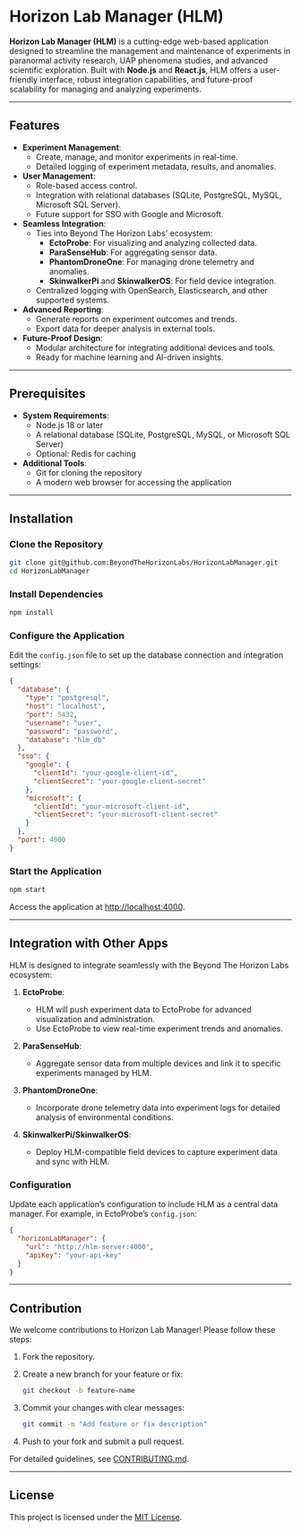 # Horizon Lab Manager (HLM)

**Horizon Lab Manager (HLM)** is a cutting-edge web-based application designed to streamline the management and maintenance of experiments in paranormal activity research, UAP phenomena studies, and advanced scientific exploration. Built with **Node.js** and **React.js**, HLM offers a user-friendly interface, robust integration capabilities, and future-proof scalability for managing and analyzing experiments.

---

## Features

- **Experiment Management**:
  - Create, manage, and monitor experiments in real-time.
  - Detailed logging of experiment metadata, results, and anomalies.
- **User Management**:
  - Role-based access control.
  - Integration with relational databases (SQLite, PostgreSQL, MySQL, Microsoft SQL Server).
  - Future support for SSO with Google and Microsoft.
- **Seamless Integration**:
  - Ties into Beyond The Horizon Labs' ecosystem:
    - **EctoProbe**: For visualizing and analyzing collected data.
    - **ParaSenseHub**: For aggregating sensor data.
    - **PhantomDroneOne**: For managing drone telemetry and anomalies.
    - **SkinwalkerPi** and **SkinwalkerOS**: For field device integration.
  - Centralized logging with OpenSearch, Elasticsearch, and other supported systems.
- **Advanced Reporting**:
  - Generate reports on experiment outcomes and trends.
  - Export data for deeper analysis in external tools.
- **Future-Proof Design**:
  - Modular architecture for integrating additional devices and tools.
  - Ready for machine learning and AI-driven insights.

---

## Prerequisites

- **System Requirements**:
  - Node.js 18 or later
  - A relational database (SQLite, PostgreSQL, MySQL, or Microsoft SQL Server)
  - Optional: Redis for caching
- **Additional Tools**:
  - Git for cloning the repository
  - A modern web browser for accessing the application

---

## Installation

### Clone the Repository

```bash
git clone git@github.com:BeyondTheHorizonLabs/HorizonLabManager.git
cd HorizonLabManager
```

### Install Dependencies

```bash
npm install
```

### Configure the Application

Edit the `config.json` file to set up the database connection and integration settings:

```json
{
  "database": {
    "type": "postgresql",
    "host": "localhost",
    "port": 5432,
    "username": "user",
    "password": "password",
    "database": "hlm_db"
  },
  "sso": {
    "google": {
      "clientId": "your-google-client-id",
      "clientSecret": "your-google-client-secret"
    },
    "microsoft": {
      "clientId": "your-microsoft-client-id",
      "clientSecret": "your-microsoft-client-secret"
    }
  },
  "port": 4000
}
```

### Start the Application

```bash
npm start
```

Access the application at [http://localhost:4000](http://localhost:4000).

---

## Integration with Other Apps

HLM is designed to integrate seamlessly with the Beyond The Horizon Labs ecosystem:

1. **EctoProbe**:
   - HLM will push experiment data to EctoProbe for advanced visualization and administration.
   - Use EctoProbe to view real-time experiment trends and anomalies.

2. **ParaSenseHub**:
   - Aggregate sensor data from multiple devices and link it to specific experiments managed by HLM.

3. **PhantomDroneOne**:
   - Incorporate drone telemetry data into experiment logs for detailed analysis of environmental conditions.

4. **SkinwalkerPi/SkinwalkerOS**:
   - Deploy HLM-compatible field devices to capture experiment data and sync with HLM.

### Configuration

Update each application’s configuration to include HLM as a central data manager. For example, in EctoProbe’s `config.json`:

```json
{
  "horizonLabManager": {
    "url": "http://hlm-server:4000",
    "apiKey": "your-api-key"
  }
}
```

---

## Contribution

We welcome contributions to Horizon Lab Manager! Please follow these steps:

1. Fork the repository.
2. Create a new branch for your feature or fix:

   ```bash
   git checkout -b feature-name
   ```

3. Commit your changes with clear messages:

   ```bash
   git commit -m "Add feature or fix description"
   ```

4. Push to your fork and submit a pull request.

For detailed guidelines, see [CONTRIBUTING.md](CONTRIBUTING.md).

---

## License

This project is licensed under the [MIT License](LICENSE).

